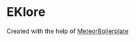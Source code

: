 # EKlore

Created with the help of [MeteorBoilerplate](https://github.com/dexterneo/meteorBoilerplate)
